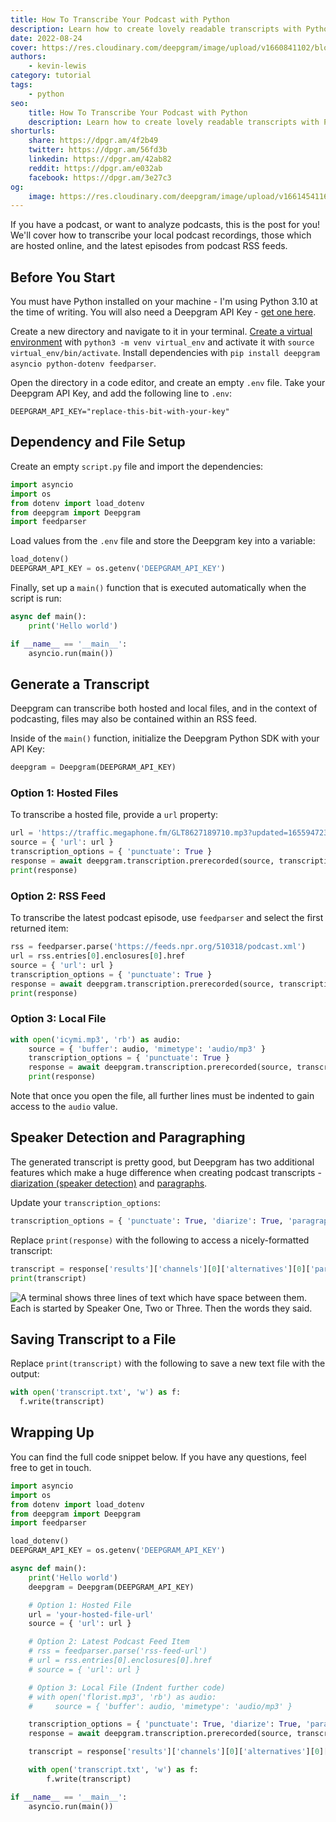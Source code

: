 ```yaml
---
title: How To Transcribe Your Podcast with Python
description: Learn how to create lovely readable transcripts with Python for your podcasts, both before and after publishing.
date: 2022-08-24
cover: https://res.cloudinary.com/deepgram/image/upload/v1660841102/blog/2022/08/create-readable-transcripts-for-podcasts/cover.jpg
authors:
    - kevin-lewis
category: tutorial
tags:
    - python
seo:
    title: How To Transcribe Your Podcast with Python
    description: Learn how to create lovely readable transcripts with Python for your podcasts, both before and after publishing.
shorturls:
    share: https://dpgr.am/4f2b49
    twitter: https://dpgr.am/56fd3b
    linkedin: https://dpgr.am/42ab82
    reddit: https://dpgr.am/e032ab
    facebook: https://dpgr.am/3e27c3
og:
    image: https://res.cloudinary.com/deepgram/image/upload/v1661454116/blog/create-readable-transcripts-for-podcasts/ograph.png
---
```


If you have a podcast, or want to analyze podcasts, this is the post for you! We'll cover how to transcribe your local podcast recordings, those which are hosted online, and the latest episodes from podcast RSS feeds.

## Before You Start

You must have Python installed on your machine - I'm using Python 3.10 at the time of writing. You will also need a Deepgram API Key - [get one here](https://console.deepgram.com/signup?jump=keys).

Create a new directory and navigate to it in your terminal. [Create a virtual environment](https://developers.deepgram.com/blog/2022/02/python-virtual-environments/) with `python3 -m venv virtual_env` and activate it with `source virtual_env/bin/activate`. Install dependencies with `pip install deepgram asyncio python-dotenv feedparser`.

Open the directory in a code editor, and create an empty `.env` file. Take your Deepgram API Key, and add the following line to `.env`:

    DEEPGRAM_API_KEY="replace-this-bit-with-your-key"

## Dependency and File Setup

Create an empty `script.py` file and import the dependencies:

```py
import asyncio
import os
from dotenv import load_dotenv
from deepgram import Deepgram
import feedparser
```

Load values from the `.env` file and store the Deepgram key into a variable:

```py
load_dotenv()
DEEPGRAM_API_KEY = os.getenv('DEEPGRAM_API_KEY')
```

Finally, set up a `main()` function that is executed automatically when the script is run:

```py
async def main():
    print('Hello world')

if __name__ == '__main__':
    asyncio.run(main())
```

## Generate a Transcript

Deepgram can transcribe both hosted and local files, and in the context of podcasting, files may also be contained within an RSS feed.

Inside of the `main()` function, initialize the Deepgram Python SDK with your API Key:

```py
deepgram = Deepgram(DEEPGRAM_API_KEY)
```

### Option 1: Hosted Files

To transcribe a hosted file, provide a `url` property:

```py
url = 'https://traffic.megaphone.fm/GLT8627189710.mp3?updated=1655947230'
source = { 'url': url }
transcription_options = { 'punctuate': True }
response = await deepgram.transcription.prerecorded(source, transcription_options)
print(response)
```

### Option 2: RSS Feed

To transcribe the latest podcast episode, use `feedparser` and select the first returned item:

```py
rss = feedparser.parse('https://feeds.npr.org/510318/podcast.xml')
url = rss.entries[0].enclosures[0].href
source = { 'url': url }
transcription_options = { 'punctuate': True }
response = await deepgram.transcription.prerecorded(source, transcription_options)
print(response)
```

### Option 3: Local File

```py
with open('icymi.mp3', 'rb') as audio:
    source = { 'buffer': audio, 'mimetype': 'audio/mp3' }
    transcription_options = { 'punctuate': True }
    response = await deepgram.transcription.prerecorded(source, transcription_options)
    print(response)
```

Note that once you open the file, all further lines must be indented to gain access to the `audio` value.

## Speaker Detection and Paragraphing

The generated transcript is pretty good, but Deepgram has two additional features which make a huge difference when creating podcast transcripts - [diarization (speaker detection)](https://developers.deepgram.com/documentation/features/diarize/) and [paragraphs](https://developers.deepgram.com/documentation/features/paragraphs/).

Update your `transcription_options`:

```py
transcription_options = { 'punctuate': True, 'diarize': True, 'paragraphs': True }
```

Replace `print(response)` with the following to access a nicely-formatted transcript:

```py
transcript = response['results']['channels'][0]['alternatives'][0]['paragraphs']['transcript']
print(transcript)
```

![A terminal shows three lines of text which have space between them. Each is started by Speaker One, Two or Three. Then the words they said.](https://res.cloudinary.com/deepgram/image/upload/v1660841103/blog/2022/08/create-readable-transcripts-for-podcasts/final.png)

## Saving Transcript to a File

Replace `print(transcript)` with the following to save a new text file with the output:

```py
with open('transcript.txt', 'w') as f:
  f.write(transcript)
```

## Wrapping Up

You can find the full code snippet below. If you have any questions, feel free to get in touch.

```py
import asyncio
import os
from dotenv import load_dotenv
from deepgram import Deepgram
import feedparser

load_dotenv()
DEEPGRAM_API_KEY = os.getenv('DEEPGRAM_API_KEY')

async def main():
    print('Hello world')
    deepgram = Deepgram(DEEPGRAM_API_KEY)

    # Option 1: Hosted File
    url = 'your-hosted-file-url'
    source = { 'url': url }

    # Option 2: Latest Podcast Feed Item
    # rss = feedparser.parse('rss-feed-url')
    # url = rss.entries[0].enclosures[0].href
    # source = { 'url': url }

    # Option 3: Local File (Indent further code)
    # with open('florist.mp3', 'rb') as audio:
    #     source = { 'buffer': audio, 'mimetype': 'audio/mp3' }

    transcription_options = { 'punctuate': True, 'diarize': True, 'paragraphs': True }
    response = await deepgram.transcription.prerecorded(source, transcription_options)

    transcript = response['results']['channels'][0]['alternatives'][0]['paragraphs']['transcript']

    with open('transcript.txt', 'w') as f:
        f.write(transcript)

if __name__ == '__main__':
    asyncio.run(main())
```

